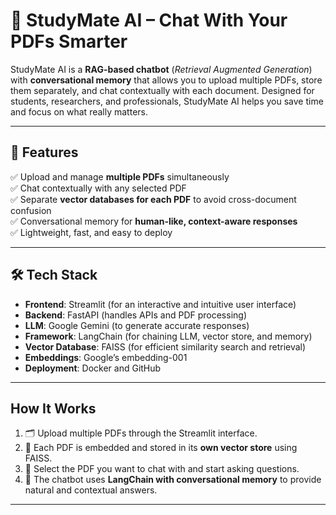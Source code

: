 # 📘 StudyMate AI – Chat With Your PDFs Smarter

StudyMate AI is a **RAG-based chatbot** (*Retrieval Augmented Generation*) with **conversational memory** that allows you to upload multiple PDFs, store them separately, and chat contextually with each document. Designed for students, researchers, and professionals, StudyMate AI helps you save time and focus on what really matters.

---

## 🚀 Features

✅ Upload and manage **multiple PDFs** simultaneously  
✅ Chat contextually with any selected PDF  
✅ Separate **vector databases for each PDF** to avoid cross-document confusion  
✅ Conversational memory for **human-like, context-aware responses**  
✅ Lightweight, fast, and easy to deploy  

---

## 🛠 Tech Stack

- **Frontend**: Streamlit (for an interactive and intuitive user interface)  
- **Backend**: FastAPI (handles APIs and PDF processing)  
- **LLM**: Google Gemini (to generate accurate responses)  
- **Framework**: LangChain (for chaining LLM, vector store, and memory)  
- **Vector Database**: FAISS (for efficient similarity search and retrieval)  
- **Embeddings**: Google’s embedding-001  
- **Deployment**: Docker and GitHub  

---

## How It Works

1. 🗂 Upload multiple PDFs through the Streamlit interface.  
2. 📄 Each PDF is embedded and stored in its **own vector store** using FAISS.  
3. 🤖 Select the PDF you want to chat with and start asking questions.  
4. 🧠 The chatbot uses **LangChain with conversational memory** to provide natural and contextual answers.  

---